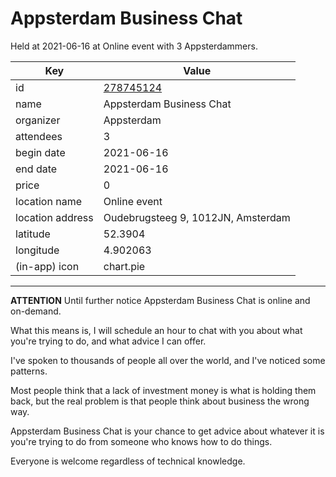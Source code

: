 # Appsterdam Business Chat
Held at 2021-06-16 at Online event with 3 Appsterdammers.
        
|Key|Value
|---|---|
|id|[278745124](https://www.meetup.com/appsterdam/events/278745124/)|
|name|Appsterdam Business Chat|
|organizer|Appsterdam|
|attendees|3|
|begin date|2021-06-16|
|end date|2021-06-16|
|price|0|
|location name|Online event|
|location address|Oudebrugsteeg 9, 1012JN, Amsterdam|
|latitude|52.3904|
|longitude|4.902063|
|(in-app) icon|chart.pie|

---

**ATTENTION** Until further notice Appsterdam Business Chat is online and on-demand.

What this means is, I will schedule an hour to chat with you about what you're trying to do, and what advice I can offer.

I've spoken to thousands of people all over the world, and I've noticed some patterns.

Most people think that a lack of investment money is what is holding them back, but the real problem is that people think about business the wrong way.

Appsterdam Business Chat is your chance to get advice about whatever it is you're trying to do from someone who knows how to do things.

Everyone is welcome regardless of technical knowledge.


